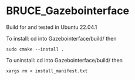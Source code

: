 # BRUCE_Gazebointerface

Build for and tested in Ubuntu 22.04.1

To install:
cd into Gazebointerface/build/ then

```
sudo cmake --install .
```

To uninstall:
cd into Gazebointerface/build/ then
```
xargs rm < install_manifest.txt
```
